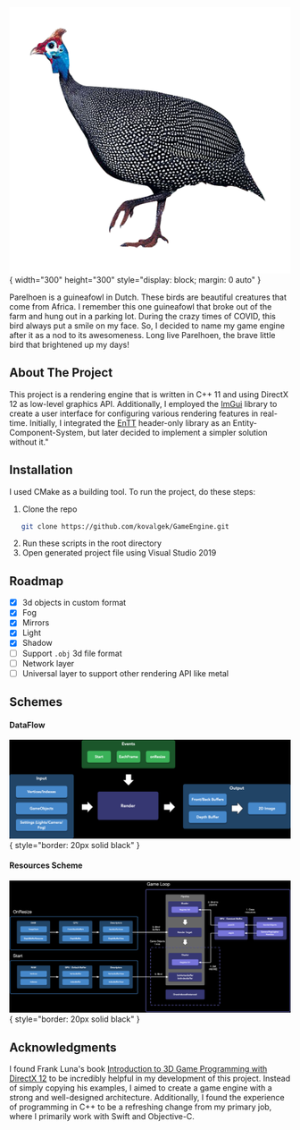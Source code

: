 ![GameEngineLogo][logo]{ width="300" height="300" style="display: block; margin: 0 auto" }

Parelhoen is a guineafowl in Dutch. These birds are beautiful creatures that come from Africa. I remember this one guineafowl that broke out of the farm and hung out in a parking lot. During the crazy times of COVID, this bird always put a smile on my face. So, I decided to name my game engine after it as a nod to its awesomeness. Long live Parelhoen, the brave little bird that brightened up my days!


<!-- ABOUT THE PROJECT -->
## About The Project

This project is a rendering engine that is written in C++ 11 and using DirectX 12 as low-level graphics API. Additionally, I employed the [ImGui](https://github.com/ocornut/imgui) library to create a user interface for configuring various rendering features in real-time. Initially, I integrated the [EnTT](https://github.com/skypjack/entt) header-only library as an Entity-Component-System, but later decided to implement a simpler solution without it."

<!-- INSTALLATION -->
## Installation

I used CMake as a building tool. To run the project, do these steps:

1. Clone the repo
```sh
   git clone https://github.com/kovalgek/GameEngine.git
```
2. Run these scripts in the root directory
3. Open generated project file using Visual Studio 2019

<!-- ROADMAP -->
## Roadmap

- [x] 3d objects in custom format
- [x] Fog
- [x] Mirrors
- [x] Light
- [x] Shadow
- [ ] Support `.obj` 3d file format
- [ ] Network layer
- [ ] Universal layer to support other rendering API like metal

<!-- SCHEMES -->
## Schemes


#### DataFlow
![DataFlow1][dataflow1]{ style="border: 20px solid black" }
#### Resources Scheme
![DataFlow2][dataflow2]{ style="border: 20px solid black" }


<!-- Acknowledgments -->
## Acknowledgments

I found Frank Luna's book [Introduction to 3D Game Programming with DirectX 12](https://www.amazon.com/Introduction-3D-Game-Programming-DirectX/dp/1942270062) to be incredibly helpful in my development of this project. Instead of simply copying his examples, I aimed to create a game engine with a strong and well-designed architecture. Additionally, I found the experience of programming in C++ to be a refreshing change from my primary job, where I primarily work with Swift and Objective-C.


<!-- MARKDOWN LINKS & IMAGES -->
<!-- https://www.markdownguide.org/basic-syntax/#reference-style-links -->

[logo]: images/parelhoen.png
[dataflow1]: images/ParelhoenDataFlow.png
[dataflow2]: images/ParelhoenDiagram.png